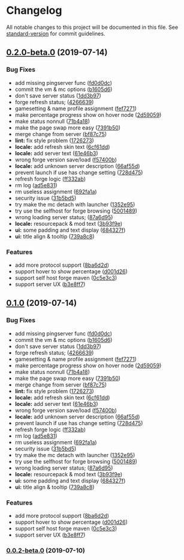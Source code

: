# Changelog

All notable changes to this project will be documented in this file. See [standard-version](https://github.com/conventional-changelog/standard-version) for commit guidelines.

## [0.2.0-beta.0](https://github.com/ci010/VoxeLauncher/compare/v0.0.1-beta...v0.2.0-beta.0) (2019-07-14)


### Bug Fixes

* add missing pingserver func ([fd0d0dc](https://github.com/ci010/VoxeLauncher/commit/fd0d0dc))
* commit the vm & mc options ([b1605d6](https://github.com/ci010/VoxeLauncher/commit/b1605d6))
* don't save server status ([1dd3b97](https://github.com/ci010/VoxeLauncher/commit/1dd3b97))
* forge refresh status; ([4266639](https://github.com/ci010/VoxeLauncher/commit/4266639))
* gamesetting & name profile assignment ([fef7271](https://github.com/ci010/VoxeLauncher/commit/fef7271))
* make percentage progress show on hover node ([2d59059](https://github.com/ci010/VoxeLauncher/commit/2d59059))
* make status nonnull ([71b4a18](https://github.com/ci010/VoxeLauncher/commit/71b4a18))
* make the page swap more easy ([7391b50](https://github.com/ci010/VoxeLauncher/commit/7391b50))
* merge change from server ([bf87c75](https://github.com/ci010/VoxeLauncher/commit/bf87c75))
* **lint:** fix style problem ([1726273](https://github.com/ci010/VoxeLauncher/commit/1726273))
* **locale:** add refresh skin text ([6cf61dd](https://github.com/ci010/VoxeLauncher/commit/6cf61dd))
* **locale:** add server text ([61e46b3](https://github.com/ci010/VoxeLauncher/commit/61e46b3))
* wrong forge version save/load ([f57400b](https://github.com/ci010/VoxeLauncher/commit/f57400b))
* **locale:** add unknown server description ([66af55d](https://github.com/ci010/VoxeLauncher/commit/66af55d))
* prevent launch if use has change setting ([728d475](https://github.com/ci010/VoxeLauncher/commit/728d475))
* refresh forge logic ([ff332ab](https://github.com/ci010/VoxeLauncher/commit/ff332ab))
* rm log ([ad5e831](https://github.com/ci010/VoxeLauncher/commit/ad5e831))
* rm useless assignment ([692fa1a](https://github.com/ci010/VoxeLauncher/commit/692fa1a))
* security issue ([31b5bd5](https://github.com/ci010/VoxeLauncher/commit/31b5bd5))
* try make the mc detach with launcher ([1352e95](https://github.com/ci010/VoxeLauncher/commit/1352e95))
* try use the selfhost for forge browsing ([5001489](https://github.com/ci010/VoxeLauncher/commit/5001489))
* wrong loading server status; ([87a6d95](https://github.com/ci010/VoxeLauncher/commit/87a6d95))
* **locale:** resourcepack & mod text ([3b93f9e](https://github.com/ci010/VoxeLauncher/commit/3b93f9e))
* **ui:** some padding and text display ([684327f](https://github.com/ci010/VoxeLauncher/commit/684327f))
* **ui:** title align & tooltip ([739a8c8](https://github.com/ci010/VoxeLauncher/commit/739a8c8))


### Features

* add more protocol support ([8ba6d2d](https://github.com/ci010/VoxeLauncher/commit/8ba6d2d))
* support hover to show percentage ([d001d26](https://github.com/ci010/VoxeLauncher/commit/d001d26))
* support self host forge maven ([0c5e3c3](https://github.com/ci010/VoxeLauncher/commit/0c5e3c3))
* support server UX ([b3e8ff7](https://github.com/ci010/VoxeLauncher/commit/b3e8ff7))



## [0.1.0](https://github.com/ci010/VoxeLauncher/compare/v0.0.1-beta...v0.1.0) (2019-07-14)


### Bug Fixes

* add missing pingserver func ([fd0d0dc](https://github.com/ci010/VoxeLauncher/commit/fd0d0dc))
* commit the vm & mc options ([b1605d6](https://github.com/ci010/VoxeLauncher/commit/b1605d6))
* don't save server status ([1dd3b97](https://github.com/ci010/VoxeLauncher/commit/1dd3b97))
* forge refresh status; ([4266639](https://github.com/ci010/VoxeLauncher/commit/4266639))
* gamesetting & name profile assignment ([fef7271](https://github.com/ci010/VoxeLauncher/commit/fef7271))
* make percentage progress show on hover node ([2d59059](https://github.com/ci010/VoxeLauncher/commit/2d59059))
* make status nonnull ([71b4a18](https://github.com/ci010/VoxeLauncher/commit/71b4a18))
* make the page swap more easy ([7391b50](https://github.com/ci010/VoxeLauncher/commit/7391b50))
* merge change from server ([bf87c75](https://github.com/ci010/VoxeLauncher/commit/bf87c75))
* **lint:** fix style problem ([1726273](https://github.com/ci010/VoxeLauncher/commit/1726273))
* **locale:** add refresh skin text ([6cf61dd](https://github.com/ci010/VoxeLauncher/commit/6cf61dd))
* **locale:** add server text ([61e46b3](https://github.com/ci010/VoxeLauncher/commit/61e46b3))
* wrong forge version save/load ([f57400b](https://github.com/ci010/VoxeLauncher/commit/f57400b))
* **locale:** add unknown server description ([66af55d](https://github.com/ci010/VoxeLauncher/commit/66af55d))
* prevent launch if use has change setting ([728d475](https://github.com/ci010/VoxeLauncher/commit/728d475))
* refresh forge logic ([ff332ab](https://github.com/ci010/VoxeLauncher/commit/ff332ab))
* rm log ([ad5e831](https://github.com/ci010/VoxeLauncher/commit/ad5e831))
* rm useless assignment ([692fa1a](https://github.com/ci010/VoxeLauncher/commit/692fa1a))
* security issue ([31b5bd5](https://github.com/ci010/VoxeLauncher/commit/31b5bd5))
* try make the mc detach with launcher ([1352e95](https://github.com/ci010/VoxeLauncher/commit/1352e95))
* try use the selfhost for forge browsing ([5001489](https://github.com/ci010/VoxeLauncher/commit/5001489))
* wrong loading server status; ([87a6d95](https://github.com/ci010/VoxeLauncher/commit/87a6d95))
* **locale:** resourcepack & mod text ([3b93f9e](https://github.com/ci010/VoxeLauncher/commit/3b93f9e))
* **ui:** some padding and text display ([684327f](https://github.com/ci010/VoxeLauncher/commit/684327f))
* **ui:** title align & tooltip ([739a8c8](https://github.com/ci010/VoxeLauncher/commit/739a8c8))


### Features

* add more protocol support ([8ba6d2d](https://github.com/ci010/VoxeLauncher/commit/8ba6d2d))
* support hover to show percentage ([d001d26](https://github.com/ci010/VoxeLauncher/commit/d001d26))
* support self host forge maven ([0c5e3c3](https://github.com/ci010/VoxeLauncher/commit/0c5e3c3))
* support server UX ([b3e8ff7](https://github.com/ci010/VoxeLauncher/commit/b3e8ff7))



### [0.0.2-beta.0](https://github.com/ci010/VoxeLauncher/compare/v0.0.1-beta...v0.0.2-beta.0) (2019-07-10)
